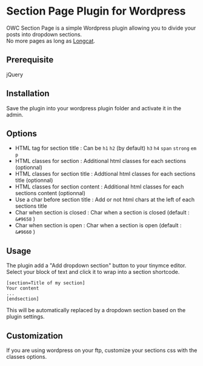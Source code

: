 Section Page Plugin for Wordpress
=================================

OWC Section Page is a simple Wordpress plugin allowing you to divide your posts into dropdown sections.  
No more pages as long as [Longcat](http://longc.at/longcat).

## Prerequisite
jQuery


## Installation
Save the plugin into your wordpress plugin folder and activate it in the admin.

## Options
* HTML tag for section title : Can be `h1` `h2` (by default) `h3` `h4` `span` `strong` `em` `p`
* HTML classes for section : Additional html classes for each sections (optionnal)
* HTML classes for section title : Addtional html classes for each sections title (optionnal)
* HTML classes for section content : Additional html classes for each sections content (optionnal)
* Use a char before section title : Add or not html chars at the left of each sections title
* Char when section is closed : Char when a section is closed (default : `&#9658` )
* Char when section is open : Char when a section is open (default : `&#9660` )

## Usage
The plugin add a "Add dropdown section" button to your tinymce editor.  
Select your block of text and click it to wrap into a section shortcode.

	[section=Title of my section]
	Your content
	...
	[endsection]

This will be automatically replaced by a dropdown section based on the plugin settings.

## Customization
If you are using wordpress on your ftp, customize your sections css with the classes options.